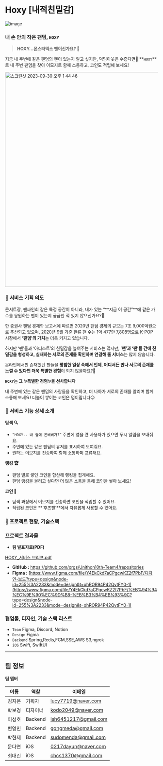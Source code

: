 # Hoxy [내적친밀감]
![image](https://github.com/Unithon10th-Team4/Hoxy-BE/assets/39437170/499d3d9c-23b0-4d0f-87d1-ca15ff0ea590)

### 내 손 안의 작은 팬덤, `HOXY`

> **HOXY…몬스타엑스 팬이신가요? 🥹**
> 

지금 내 주변에 같은 팬덤의 팬이 있는지 알고 싶지만, 덕밍아웃은 수줍다면🙈
**`HOXY`**로 내 주변 팬덤을 찾아 이모지로 함께 소통하고, 코인도 적립해 보세요!

<img width="707" alt="스크린샷 2023-09-30 오후 1 44 46" src="https://github.com/Unithon10th-Team4/Hoxy-BE/assets/39437170/0bfa1f66-c3de-468a-81e0-e0f1b37fe503">


### 🎵 서비스 기획 의도

콘서트장, 팬싸인회 같은 특정 공간이 아니라, 
내가 있는 “**지금 이 공간”**에 같은 가수를 응원하는 팬이 있는지 궁금한 적 있지 않으신가요?🤔

한 증권사 팬덤 경제학 보고서에 따르면 2020년 팬덤 경제의 규모는 7조 9,000억원으로 추산되고 있으며,
2020년 9월 기준 한류 팬 수는 1억 477만 7,808명으로 K-POP 시장에서 **‘팬덤’의 가치**는 더욱 커지고 있습니다.

하지만 ‘팬’들과 ‘아티스트’의 친밀감을 높여주는 서비스는 많지만, 
’**팬’과 ‘팬’들 간에 친밀감을 형성하고, 실재하는 서로의 존재를 확인하며 연결해 줄 서비스**는 많지 않습니다.

온라인에서만 존재했던 팬들을 **평범한 일상 속에서 언제, 어디서든 만나 서로의 존재를 느낄 수 있다면 더욱 특별한 경험**이 되지 않을까요?🤩

**`HOXY`는 그 ✨특별한 경험✨을 선사합니다**

내 주변에 있는 같은 팬덤의 사람들을 확인하고, 더 나아가 서로의 존재를 알리며 함께 소통해 보세요! 
더불어 쌓이는 코인은 덤이랍니다😉

### 🎵 서비스 기능 상세 소개

**탐색 🔍**

- `“HOXY.. 내 옆에 몬베베가?”` 주변에 앱을 켠 사용자가 있으면 푸시 알림을 보내줘요.
- 주변에 있는 같은 팬덤의 유저를 표시하여 보여줘요.
- 원하는 이모지를 전송하여 함께 소통하며 교류해요.

**랭킹 🏆**

- 팬덤 별로 쌓인 코인을 합산해 랭킹을 집계해요.
- 팬덤 랭킹을 올리고 싶다면 더 많은 소통을 통해 코인을 쌓아 보세요!

**코인 🤑**

- 탐색 과정에서 이모지를 전송하면 코인을 적립할 수 있어요.
- 적립된 코인은 **‘후즈팬’**에서 자유롭게 사용할 수 있어요.

### 🎵 **프로젝트 현황, 기술스택**

### 프로젝트 결과물

- **팀 발표자료(PDF)**

[HOXY_서비스 브리프.pdf](https://prod-files-secure.s3.us-west-2.amazonaws.com/9f325b5e-9f61-4603-9788-e4d9df3d7836/c18929b0-142f-469a-817f-7baa4bf29f1e/HOXY_%E1%84%89%E1%85%A5%E1%84%87%E1%85%B5%E1%84%89%E1%85%B3_%E1%84%87%E1%85%B3%E1%84%85%E1%85%B5%E1%84%91%E1%85%B3.pdf)
    
- **GitHub :** https://github.com/orgs/Unithon10th-Team4/repositories
- **Figma :** [https://www.figma.com/file/Y4EkCkd7aCPgcwKZ2f7PbF/디자인-보드?type=design&node-id=255%3A2233&mode=design&t=ohROR94P42QvtFY0-1](https://www.figma.com/file/Y4EkCkd7aCPgcwKZ2f7PbF/%EB%94%94%EC%9E%90%EC%9D%B8-%EB%B3%B4%EB%93%9C?type=design&node-id=255%3A2233&mode=design&t=ohROR94P42QvtFY0-1)

### **협업툴, 디자인, 기술 스택 리스트**

- `Team` Figma, Discord, Notion
- `Design` Figma
- `Backend` Spring,Redis,FCM,SSE,AWS S3,ngrok
- `iOS` Swift, SwiftUI

---

## 팀 정보

**팀 멤버**

| 이름 | 역할 | 이메일 |
| --- | --- | --- |
| 김지은 | 기획자 | lucy7719@naver.com |
| 박보경 | 디자이너 | kodo2049@naver.com |
| 이성호 | Backend | lsh6451217@gmail.com |
| 변영민 | Backend | gongmeda@gmail.com |
| 박현제 | Backend | sudomenda@gmail.com |
| 문다연 | iOS | 0217dayun@naver.com |
| 최대건 | iOS | chcs1370@gmail.com |
